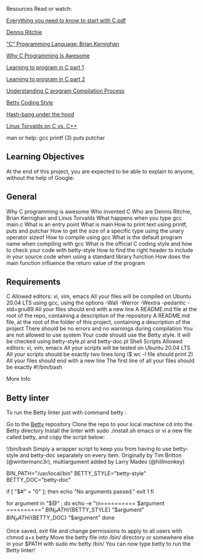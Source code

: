 Resources
Read or watch:

[Everything you need to know to start with C.pdf](https://s3.amazonaws.com/alx-intranet.hbtn.io/uploads/misc/2021/1/d801279f75de6a982a55d752dfd3632909f720f0.pdf?X-Amz-Algorithm=AWS4-HMAC-SHA256&X-Amz-Credential=AKIARDDGGGOU65GPZGY3%2F20210830%2Fus-east-1%2Fs3%2Faws4_request&X-Amz-Date=20210830T084700Z&X-Amz-Expires=86400&X-Amz-SignedHeaders=host&X-Amz-Signature=4a542b183b712351fbfe8fe155925fbc99ef0e1163070376303bde30be787477)

[Dennis Ritchie](https://en.wikipedia.org/wiki/Dennis_Ritchie)

[“C” Programming Language: Brian Kernighan](https://www.youtube.com/watch?v=de2Hsvxaf8M)

[Why C Programming Is Awesome](https://www.youtube.com/watch?v=smGalmxPVYc)

[Learning to program in C part 1](https://www.youtube.com/watch?v=rk2fK2IIiiQ)

[Learning to program in C part 2](https://www.youtube.com/watch?v=FwpP_MsZWnU)

[Understanding C program Compilation Process](https://www.youtube.com/watch?v=VDslRumKvRA)

[Betty Coding Style](https://github.com/holbertonschool/Betty/wiki)

[Hash-bang under the hood](https://twitter.com/unix_byte/status/1024147947393495040?s=21)

[Linus Torvalds on C vs. C++](http://harmful.cat-v.org/software/c++/linus)

man or help:
gcc
printf (3)
puts
putchar

## Learning Objectives ##
At the end of this project, you are expected to be able to explain to anyone, without the help of Google:

## General ##
Why C programming is awesome
Who invented C
Who are Dennis Ritchie, Brian Kernighan and Linus Torvalds
What happens when you type gcc main.c
What is an entry point
What is main
How to print text using printf, puts and putchar
How to get the size of a specific type using the unary operator sizeof
How to compile using gcc
What is the default program name when compiling with gcc
What is the official C coding style and how to check your code with betty-style
How to find the right header to include in your source code when using a standard library function
How does the main function influence the return value of the program

## Requirements ##
C
Allowed editors: vi, vim, emacs
All your files will be compiled on Ubuntu 20.04 LTS using gcc, using the options -Wall -Werror -Wextra -pedantic -std=gnu89
All your files should end with a new line
A README.md file at the root of the repo, containing a description of the repository
A README.md file, at the root of the folder of this project, containing a description of the project
There should be no errors and no warnings during compilation
You are not allowed to use system
Your code should use the Betty style. It will be checked using betty-style.pl and betty-doc.pl
Shell Scripts
Allowed editors: vi, vim, emacs
All your scripts will be tested on Ubuntu 20.04 LTS
All your scripts should be exactly two lines long ($ wc -l file should print 2)
All your files should end with a new line
The first line of all your files should be exactly #!/bin/bash

More Info
## Betty linter ##
To run the Betty linter just with command betty <filename>:

Go to the [Betty](https://github.com/holbertonschool/Betty) repository
Clone the repo to your local machine
cd into the Betty directory
Install the linter with sudo ./install.sh
emacs or vi a new file called betty, and copy the script below:

!/bin/bash
Simply a wrapper script to keep you from having to use betty-style
and betty-doc separately on every item.
Originally by Tim Britton (@wintermanc3r), multiargument added by
Larry Madeo (@hillmonkey)

BIN_PATH="/usr/local/bin"
BETTY_STYLE="betty-style"
BETTY_DOC="betty-doc"

if [ "$#" = "0" ]; then
    echo "No arguments passed."
    exit 1
fi

for argument in "$@" ; do
    echo -e "\n========== $argument =========="
    ${BIN_PATH}/${BETTY_STYLE} "$argument"
    ${BIN_PATH}/${BETTY_DOC} "$argument"
done

Once saved, exit file and change permissions to apply to all users with chmod a+x betty
Move the betty file into /bin/ directory or somewhere else in your $PATH with sudo mv betty /bin/
You can now type betty <filename> to run the Betty linter!
